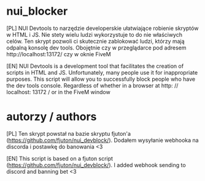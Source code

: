 # nui_blocker
[PL]
NUI Devtools to narzędzie developerskie ułatwiające robienie skryptów w HTML i JS. Nie stety wielu ludzi wykorzystuje to do nie właściwych celów.
Ten skrypt pozwoli ci skutecznie zablokować ludzi, którzy mają odpalną konsolę dev tools. Obojętnie czy w przeglądarce pod adresem http://localhost:13172/ czy w oknie FiveM

[EN]
NUI Devtools is a development tool that facilitates the creation of scripts in HTML and JS. Unfortunately, many people use it for inappropriate purposes.
This script will allow you to successfully block people who have the dev tools console. Regardless of whether in a browser at http: // localhost: 13172 / or in the FiveM window

# autorzy / authors
[PL] Ten skrypt powstał na bazie skryptu fjuton'a (https://github.com/fjuton/nui_devblock/). Dodałem wysyłanie webhooka na discorda i postawkę do banowania <3

[EN] This script is based on a fjuton script (https://github.com/fjuton/nui_devblock/). I added webhook sending to discord and banning bet <3
